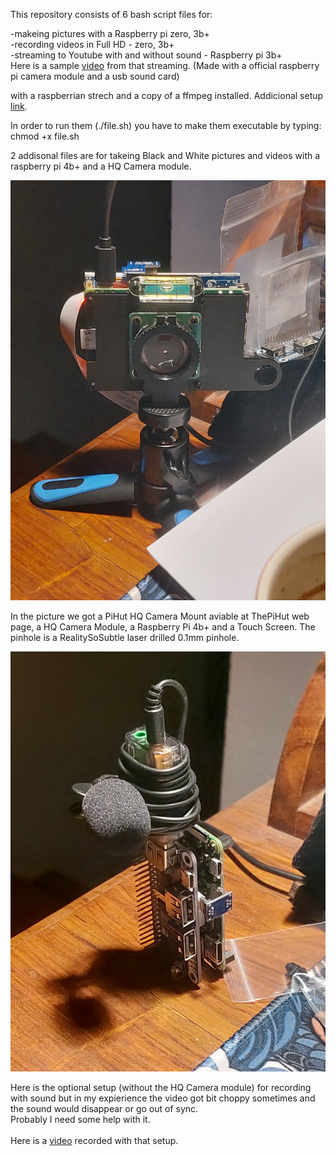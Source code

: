 This repository consists of 6 bash script files for:

-makeing pictures with a Raspberry pi zero, 3b+<br>
-recording videos in Full HD - zero, 3b+<br>
-streaming to Youtube with and without sound - Raspberry pi 3b+<br>
Here is a sample <a href=https://youtube.com/live/PTZmwGcl-UY>video</a> from that streaming. (Made with a official raspberry pi camera module and a usb sound card)

with a raspberrian strech and a copy of a ffmpeg installed. Addicional setup <a href=https://www.digikey.com/en/maker/tutorials/2016/streaming-live-to-youtube-and-facebook-using-raspberry-pi-camera>link</a>.

In order to run them (./file.sh) you have to make them executable by typing: chmod +x file.sh

2 addisonal files are for takeing Black and White pictures and videos with a raspberry pi 4b+ and a HQ Camera module.

<img src=20231225_160443.jpg>

In the picture we got a PiHut HQ Camera Mount aviable at ThePiHut web page, a HQ Camera Module, a Raspberry Pi 4b+ and a Touch Screen. The pinhole is a RealitySoSubtle laser drilled 0.1mm pinhole.

<img src=20231225_173752.jpg>

Here is the optional setup (without the HQ Camera module) for recording with sound but in my expierience the video got bit choppy sometimes and the sound would disappear or go out of sync.<br>
Probably I need some help with it.<br>
<br>
Here is a <a href=https://youtu.be/ZF2mWPosFeI>video</a> recorded with that setup.
